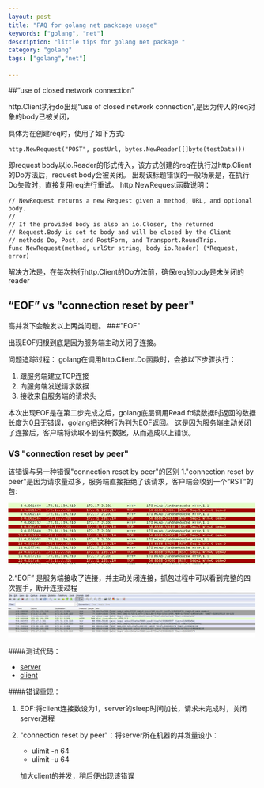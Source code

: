 ```yaml
---
layout: post
title: "FAQ for golang net packcage usage"
keywords: ["golang", "net"]
description: "little tips for golang net package "
category: "golang"
tags: ["golang","net"]

---
```


##“use of closed network connection”

http.Client执行do出现“use of closed network connection”,是因为传入的req对象的body已被关闭，

具体为在创建req时，使用了如下方式:

```
http.NewRequest("POST", postUrl, bytes.NewReader([]byte(testData)))
```
即request body以io.Reader的形式传入，该方式创建的req在执行过http.Client的Do方法后，request body会被关闭。
出现该标题错误的一般场景是，在执行Do失败时，直接复用req进行重试。
http.NewRequest函数说明：

```
// NewRequest returns a new Request given a method, URL, and optional body.
//
// If the provided body is also an io.Closer, the returned
// Request.Body is set to body and will be closed by the Client
// methods Do, Post, and PostForm, and Transport.RoundTrip.
func NewRequest(method, urlStr string, body io.Reader) (*Request, error) 
```

解决方法是，在每次执行http.Client的Do方法前，确保req的body是未关闭的reader

## “EOF” vs "connection reset by peer"

高并发下会触发以上两类问题。
###"EOF"

出现EOF归根到底是因为服务端主动关闭了连接。

问题追踪过程：
golang在调用http.Client.Do函数时，会按以下步骤执行：

1. 跟服务端建立TCP连接
2. 向服务端发送请求数据
3. 接收来自服务端的请求头

本次出现EOF是在第二步完成之后，golang底层调用Read fd读数据时返回的数据长度为0且无错误，golang把这种行为判为EOF返回。
这是因为服务端主动关闭了连接后，客户端将读取不到任何数据，从而造成以上错误。

### VS "connection reset by peer"
该错误与另一种错误"connection reset by peer"的区别
1."connection reset by peer"是因为请求量过多，服务端直接拒绝了该请求，客户端会收到一个“RST”的包:

<img src="../images/2015-02-06-golang-http-tips/reset.jpg" width=500/>

2.“EOF” 是服务端接收了连接，并主动关闭连接，抓包过程中可以看到完整的四次握手，断开连接过程
<img src="../images/2015-02-06-golang-http-tips/eof.jpg" width=500/>

####测试代码：
* [server](https://github.com/AndreMouche/LittleTools/blob/master/golang/httpDemo/server.go)
* [client](https://github.com/AndreMouche/LittleTools/blob/master/golang/httpDemo/client.go)

####错误重现：
1. EOF:将client连接数设为1，server的sleep时间加长，请求未完成时，关闭server进程
2. "connection reset by peer"：将server所在机器的并发量设小：
    * ulimit -n 64
    * ulimit -u 64
    
     加大client的并发，稍后便出现该错误



